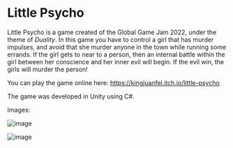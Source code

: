 # Little Psycho

Little Psycho is a game created of the Global Game Jam 2022, under the theme of <i>Duality</i>.
In this game you have to control a girl that has murder impulses, and avoid that she murder anyone in the town while running some errands. If the girl gets to near to a person, then an internal battle within the girl between her conscience and her inner evil will begin. If the evil win, the girls will murder the person!

You can play the game online here: <a> https://kingjuanfel.itch.io/little-psycho </a>

The game was developed in Unity using C#.

Images:

![image](https://github.com/Quimisagi/PsycoKawaii/assets/26472514/806724e7-7d25-4a35-973d-558b8c285517)

![image](https://github.com/Quimisagi/PsycoKawaii/assets/26472514/ef088db8-89b8-4cd9-90bf-c2004dbff2ec)

